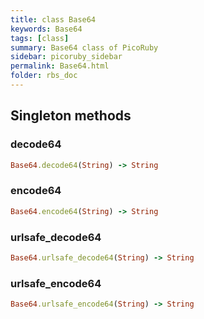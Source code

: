 ```yaml
---
title: class Base64
keywords: Base64
tags: [class]
summary: Base64 class of PicoRuby
sidebar: picoruby_sidebar
permalink: Base64.html
folder: rbs_doc
---
```

## Singleton methods
### decode64

```ruby
Base64.decode64(String) -> String
```
### encode64

```ruby
Base64.encode64(String) -> String
```
### urlsafe_decode64

```ruby
Base64.urlsafe_decode64(String) -> String
```
### urlsafe_encode64

```ruby
Base64.urlsafe_encode64(String) -> String
```
